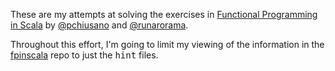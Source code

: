 These are my attempts at solving the exercises in [Functional Programming in Scala](http://www.worldcat.org/title/functional-programming-in-scala/oclc/823712614) by [@pchiusano](https://github.com/pchiusano) and [@runarorama](https://github.com/runarorama).

Throughout this effort, I'm going to limit my viewing of the information in the [fpinscala](https://github.com/fpinscala/fpinscala) repo to just the <tt>hint</tt> files.
